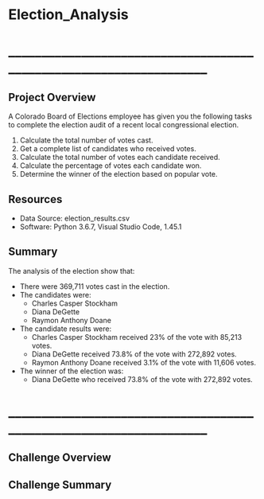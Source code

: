 # Election_Analysis
# ___________________________________________________________________ #

## Project Overview
A Colorado Board of Elections employee has given you the following tasks to complete the election audit of a recent local
congressional election.

1. Calculate the total number of votes cast.
2. Get a complete list of candidates who received votes.
3. Calculate the total number of votes each candidate received.
4. Calculate the percentage of votes each candidate won.
5. Determine the winner of the election based on popular vote.

## Resources
- Data Source: election_results.csv
- Software: Python 3.6.7, Visual Studio Code, 1.45.1

## Summary
The analysis of the election show that:
* There were 369,711 votes cast in the election.
* The candidates were:
  - Charles Casper Stockham
  - Diana DeGette
  - Raymon Anthony Doane
* The candidate results were:
  - Charles Casper Stockham received 23% of the vote with 85,213 votes.
  - Diana DeGette received 73.8% of the vote with 272,892 votes.
  - Raymon Anthony Doane received 3.1% of the vote with 11,606 votes.
* The winner of the election was:
  - Diana DeGette who received 73.8% of the vote with 272,892 votes.

# ___________________________________________________________________ #

## Challenge Overview ##


## Challenge Summary ##
